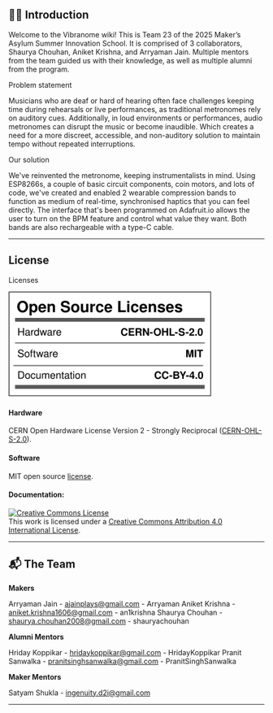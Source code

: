 ## 🙋‍♂️ Introduction

Welcome to the Vibranome wiki! This is Team 23 of the 2025 Maker’s Asylum Summer Innovation School. It is comprised of 3 collaborators, Shaurya Chouhan, Aniket Krishna, and Arryaman Jain. Multiple mentors from the team guided us with their knowledge, as well as multiple alumni from the program.

Problem statement

Musicians who are deaf or hard of hearing often face challenges keeping time during rehearsals or live performances, as traditional metronomes rely on auditory cues. Additionally, in loud environments or performances, audio metronomes can disrupt the music or become inaudible. Which creates a need for a more discreet, accessible, and non-auditory solution to maintain tempo without repeated interruptions.

Our solution

We've reinvented the metronome, keeping instrumentalists in mind. Using ESP8266s, a couple of basic circuit components, coin motors, and lots of code, we've created and enabled 2 wearable compression bands to function as medium of real-time, synchronised haptics that you can feel directly. The interface that's been programmed on Adafruit.io allows the user to turn on the BPM feature and control what value they want. Both bands are also rechargeable with a type-C cable.

---

## License

Licenses

<a href="LICENSE.md"><img src="Media\Images\Licenses_facts.svg" width="400" alt="Open Source Licenses Facts"/></a>

#### Hardware
CERN Open Hardware License Version 2 - Strongly Reciprocal ([CERN-OHL-S-2.0](https://spdx.org/licenses/CERN-OHL-S-2.0.html)).

#### Software
MIT open source [license](http://opensource.org/licenses/MIT).

#### Documentation:
<a rel="license" href="http://creativecommons.org/licenses/by/4.0/"><img alt="Creative Commons License" style="border-width:0" src="https://i.creativecommons.org/l/by/4.0/88x31.png" /></a><br />This work is licensed under a <a rel="license" href="http://creativecommons.org/licenses/by/4.0/">Creative Commons Attribution 4.0 International License</a>.

---

## 📬 The Team

**Makers**

   Arryaman Jain - ajainplays@gmail.com - Arryaman
   Aniket Krishna - aniket.krishna1606@gmail.com - an1krishna
   Shaurya Chouhan - shaurya.chouhan2008@gmail.com - shauryachouhan

**Alumni Mentors**

   Hriday Koppikar - hridaykoppikar@gmail.com - HridayKoppikar
   Pranit Sanwalka - pranitsinghsanwalka@gmail.com - PranitSinghSanwalka

**Maker Mentors**

   Satyam Shukla - ingenuity.d2i@gmail.com
  
---
